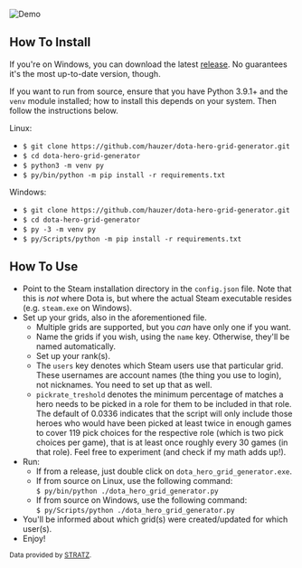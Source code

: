 ![Demo](img/demo.gif)

## How To Install

If you're on Windows, you can download the latest [release](https://github.com/hauzer/dota-hero-grid-generator/releases). No guarantees it's the most up-to-date version, though.

If you want to run from source, ensure that you have Python 3.9.1+ and the `venv` module installed; how to install this depends on your system. Then follow the instructions below.

Linux:
*  `$ git clone https://github.com/hauzer/dota-hero-grid-generator.git`
*  `$ cd dota-hero-grid-generator`
*  `$ python3 -m venv py`
*  `$ py/bin/python -m pip install -r requirements.txt`

Windows:
*  `$ git clone https://github.com/hauzer/dota-hero-grid-generator.git`
*  `$ cd dota-hero-grid-generator`
*  `$ py -3 -m venv py`
*  `$ py/Scripts/python -m pip install -r requirements.txt`

## How To Use

* Point to the Steam installation directory in the `config.json` file. Note that this is *not* where Dota is, but where the actual Steam executable resides (e.g. `steam.exe` on Windows).
* Set up your grids, also in the aforementioned file.
  * Multiple grids are supported, but you *can* have only one if you want.
  * Name the grids if you wish, using the `name` key. Otherwise, they'll be named automatically.
  * Set up your rank(s).
  * The `users` key denotes which Steam users use that particular grid. These usernames are account names (the thing you use to login), not nicknames. You need to set up that as well.
  * `pickrate_treshold` denotes the minimum percentage of matches a hero needs to be picked in a role for them to be included in that role. The default of 0.0336 indicates that the script will only include those heroes who would have been picked at least twice in enough games to cover 119 pick choices for the respective role (which is two pick choices per game), that is at least once roughly every 30 games (in that role). Feel free to experiment (and check if my math adds up!).
* Run:
  * If from a release, just double click on `dota_hero_grid_generator.exe`.
  * If from source on Linux, use the following command:  
  `$ py/bin/python ./dota_hero_grid_generator.py`  
  * If from source on Windows, use the following command:  
  `$ py/Scripts/python ./dota_hero_grid_generator.py`  
* You'll be informed about which grid(s) were created/updated for which user(s).
* Enjoy!

<sub>Data provided by [STRATZ](https://stratz.com).</sub>

